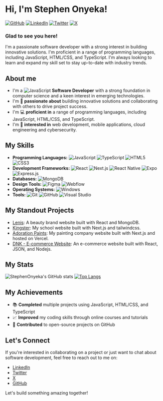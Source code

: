 # Hi, I'm Stephen Onyeka! 
<a href="https://www.github.com/StephenOnyeka" target="_blank" rel="noreferrer"><img src="https://img.shields.io/badge/GitHub-%2312100E.svg?&style=for-the-badge&logo=github&logoColor=white" alt="GitHub" /></a>
<a href="https://www.linkedin.com/in/StephenOnyeka" target="_blank" rel="noreferrer"><img src="https://img.shields.io/badge/LinkedIn-0077B5?style=for-the-badge&logo=linkedin&logoColor=white" alt="LinkedIn" /></a>
<a href="https://x.com/DonMizzy10" target="_blank" rel="noreferrer"><img src="https://img.shields.io/badge/Twitter-1DA1F2?style=for-the-badge&logo=twitter&logoColor=white" alt="Twitter" /></a>
<a href="https://www.x.com/@StephenOnyeka" target="_blank" rel="noreferrer"><img src="https://img.shields.io/badge/X-1DA1F2?style=for-the-badge&logo=x&logoColor=white" alt="X" /></a>

### Glad to see you here! 
I'm a passionate software developer with a strong interest in building innovative solutions. I'm proficient in a range of programming languages, including JavaScript, HTML/CSS, and TypeScript. I'm always looking to learn and expand my skill set to stay up-to-date with industry trends.

## About me

- I'm a <img src="https://img.shields.io/badge/JavaScript-F7DF1E?style=for-the-badge&logo=javascript&logoColor=black" alt="JavaScript" /> **Software Developer** with a strong foundation in computer science and a keen interest in emerging technologies.
- I'm 🤩 **passionate about** building innovative solutions and collaborating with others to drive project success.
- I'm 💻 **proficient in** a range of programming languages, including JavaScript, HTML/CSS, and TypeScript.
- I'm 🚀 **interested in** web development, mobile applications, cloud engineering and cybersecurity.

## My Skills

- **Programming Languages:**
  <img src="https://img.shields.io/badge/JavaScript-F7DF1E?style=for-the-badge&logo=javascript&logoColor=black" alt="JavaScript" />
  <img src="https://img.shields.io/badge/TypeScript-3178C6?style=for-the-badge&logo=typescript&logoColor=white" alt="TypeScript" />
  <img src="https://img.shields.io/badge/HTML5-E34F26?style=for-the-badge&logo=html5&logoColor=white" alt="HTML5" />
  <img src="https://img.shields.io/badge/CSS3-1572B6?style=for-the-badge&logo=css3&logoColor=white" alt="CSS3" />
- **Development Frameworks:**
  <img src="https://img.shields.io/badge/React-61DAFB?style=for-the-badge&logo=react&logoColor=black" alt="React" />
  <img src="https://img.shields.io/badge/Next.js-000000?style=for-the-badge&logo=nextdotjs&logoColor=white" alt="Next.js" />
  <img src="https://img.shields.io/badge/React%20Native-61DAFB?style=for-the-badge&logo=react&logoColor=black" alt="React Native" />
  <img src="https://img.shields.io/badge/Expo-000020?style=for-the-badge&logo=expo&logoColor=white" alt="Expo" />
  <img src="https://img.shields.io/badge/Express.js-000000?style=for-the-badge&logo=express&logoColor=white" alt="Express.js" />
- **Databases:**
  <img src="https://img.shields.io/badge/MongoDB-47A248?style=for-the-badge&logo=mongodb&logoColor=white" alt="MongoDB" />
- **Design Tools:**
  <img src="https://img.shields.io/badge/Figma-F24E1E?style=for-the-badge&logo=figma&logoColor=white" alt="Figma" />
  <img src="https://img.shields.io/badge/Webflow-4353FF?style=for-the-badge&logo=webflow&logoColor=white" alt="Webflow" />
- **Operating Systems:**
  <img src="https://img.shields.io/badge/Windows-0078D6?style=for-the-badge&logo=windows&logoColor=white" alt="Windows" />
- **Tools:**
  <img src="https://img.shields.io/badge/Git-F05032?style=for-the-badge&logo=git&logoColor=white" alt="Git" />
  <img src="https://img.shields.io/badge/GitHub-%2312100E.svg?&style=for-the-badge&logo=github&logoColor=white" alt="GitHub" />
  <img src="https://img.shields.io/badge/Visual%20Studio-5C2D91?style=for-the-badge&logo=visualstudio&logoColor=white" alt="Visual Studio" />

## My Standout Projects

- [Lenis](https://github.com/StephenOnyeka/Projects/tree/main/beauty-site): A beauty brand website built with React and MongoDB.
- [Kingster](https://github.com/StephenOnyeka/Projects/tree/main/kingster-project): My school website built with Next.js and tailwindcss.
- [Adoration Paints](https://github.com/StephenOnyeka/Projects/tree/main/paint-site): My painting company website built with Next.js and hosted on Vercel.
- [DNK - E-commerce Website](https://github.com/StephenOnyeka/Projects/tree/main/my-business-app): An e-commerce website built with React, JSON, and Nodejs.

## My Stats

![StephenOnyeka's GitHub stats](https://github-readme-stats.vercel.app/api?username=StephenOnyeka&show_icons=true&theme=midnight-purple)
[![Top Langs](https://github-readme-stats.vercel.app/api/top-langs/?username=StephenOnyeka&layout=donut)](https://github.com/StephenOnyeka/github-readme-stats)

## My Achievements

- 📚 **Completed** multiple projects using JavaScript, HTML/CSS, and TypeScript
- 📈 **Improved** my coding skills through online courses and tutorials
- 👥 **Contributed** to open-source projects on GitHub

## Let's Connect

If you're interested in collaborating on a project or just want to chat about software development, feel free to reach out to me on:
- [LinkedIn](https://www.linkedin.com/in/StephenOnyeka)
- [Twitter](https://twitter.com/StephenOnyeka)
- [X](https://www.x.com/@StephenOnyeka)
- [GitHub](https://www.github.com/StephenOnyeka)

Let's build something amazing together!
